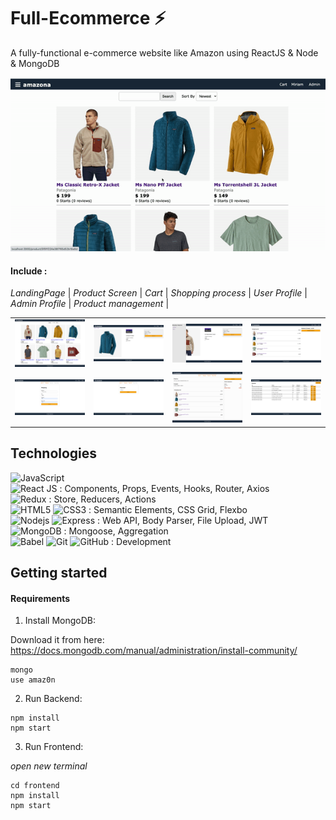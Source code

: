 # **Full-Ecommerce** ⚡️

A fully-functional e-commerce website like Amazon using ReactJS & Node & MongoDB


  ![Amazona](https://github.com/Miraragal/Full-ECommerce/blob/master/Amaz0n/images/ezgif.com-gif-maker%20(1).gif)

#### Include : 
*LandingPage* | *Product Screen* | *Cart* | *Shopping process* | *User Profile* | *Admin Profile* | *Product management* |

<table>
  <tr>
    <td align=""><img src="https://github.com/Miraragal/Full-ECommerce/blob/master/Amaz0n/images/00009AmazonaProject.png" width="600px;"/></td>
    <td align=""><img src="https://github.com/Miraragal/Full-ECommerce/blob/master/Amaz0n/images/00008AmazonaProject.png" width="600px;"/></td>
    <td align=""><img src="https://github.com/Miraragal/Full-ECommerce/blob/master/Amaz0n/images/00007AmazonaProject.png" width="600px;"/></td>
    <td align=""><img src="https://github.com/Miraragal/Full-ECommerce/blob/master/Amaz0n/images/00005AmazonaProject.png" width="600px;"/></td>
  </tr>
  <tr />
  <tr>
    <td align=""><img src="https://github.com/Miraragal/Full-ECommerce/blob/master/Amaz0n/images/00004AmazonaProject.png" width="600px;"/></td>
    <td align=""><img src="https://github.com/Miraragal/Full-ECommerce/blob/master/Amaz0n/images/00003AmazonaProject.png" width="600px;"/></td>
    <td align=""><img src="https://github.com/Miraragal/Full-ECommerce/blob/master/Amaz0n/images/00002AmazonaProject.png" width="600px;"/></td>
    <td align=""><img src="https://github.com/Miraragal/Full-ECommerce/blob/master/Amaz0n/images/00001AmazonaProject.png" width="600px;"/></td
  </tr>
</table>
  

## Technologies

![JavaScript](https://img.shields.io/badge/-JavaScript-black?style=flat-square&logo=javascript) <br/>
![React JS](https://img.shields.io/badge/-ReactJS-black?style=flat-square&logo=react) : Components, Props, Events, Hooks, Router, Axios <br/>
![Redux](https://img.shields.io/badge/-Redux-black?style=flat-square&logo=redux) : Store, Reducers, Actions <br/>
![HTML5](https://img.shields.io/badge/-HTML5-E34F26?style=flat-square&logo=html5&logoColor=white) 
![CSS3](https://img.shields.io/badge/-CSS3-1572B6?style=flat-square&logo=css3) : Semantic Elements, CSS Grid, Flexbo <br/>
![Nodejs](https://img.shields.io/badge/-NodeJS-black?style=flat-square&logo=Node.js) 
![Express](https://img.shields.io/badge/-Express-black?style=flat-square&logo=express) : Web API, Body Parser, File Upload, JWT <br/>
![MongoDB](https://img.shields.io/badge/-MongoDB-black?style=flat-square&logo=mongodb) : Mongoose, Aggregation <br/>
![Babel](https://img.shields.io/badge/-Babel-181717?style=flat-square&logo=babel)
![Git](https://img.shields.io/badge/-Git-black?style=flat-square&logo=git)
![GitHub](https://img.shields.io/badge/-GitHub-181717?style=flat-square&logo=github) : Development <br/>
  


## Getting started

#### Requirements 


1. Install MongoDB:

Download it from here: https://docs.mongodb.com/manual/administration/install-community/
``` 
mongo
use amaz0n
```
2. Run Backend:
```
npm install
npm start
```

3. Run Frontend:

*open new terminal*
```
cd frontend
npm install
npm start
```

